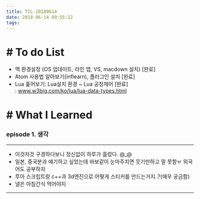 ```yaml
---
title: TIL-20180614
date: 2018-06-14 09:55:12
tags: 
---
```


# # To do List

- 맥 환경설정 (OS 업데이트, 라인 앱, VS, macdown 설치) [완료]
- Atom 사용법 알아보기(inflearn), 플러그인 설치 [완료]
- Lua 훑어보기: Lua설치 환경 ~ Lua 공정제어 [완료]  
: www.w3big.com/ko/lua/lua-data-types.html


# # What I Learned

### episode 1. 생각

---

- 이것저것 구경하다보니 정신없이 하루가 흘렀다. @_@
- 일본, 중국분과 얘기하고 싶었는데 바보같이 눈마주치면 웃기만하고 말 못함ㅠ 외국어도 공부하자
- 루아 스크립트랑 c++과 3d엔진으로 어떻게 스티커를 만드는거지..?(매우 궁금함)
- 낼은 아침간식 먹어야지


---